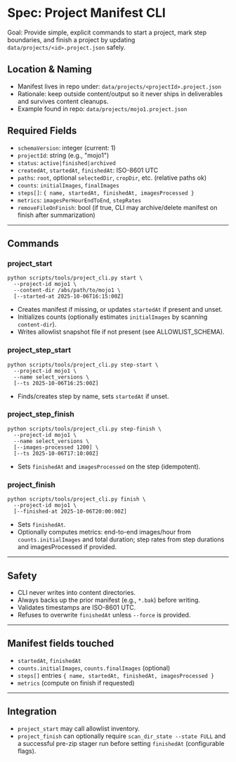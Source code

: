 # Spec: Project Manifest CLI

Goal: Provide simple, explicit commands to start a project, mark step boundaries, and finish a project by updating `data/projects/<id>.project.json` safely.
## Location & Naming
- Manifest lives in repo under: `data/projects/<projectId>.project.json`
- Rationale: keep outside content/output so it never ships in deliverables and survives content cleanups.
- Example found in repo: `data/projects/mojo1.project.json`

## Required Fields
- `schemaVersion`: integer (current: 1)
- `projectId`: string (e.g., "mojo1")
- `status`: `active|finished|archived`
- `createdAt`, `startedAt`, `finishedAt`: ISO-8601 UTC
- `paths`: `root`, optional `selectedDir`, `cropDir`, etc. (relative paths ok)
- `counts`: `initialImages`, `finalImages`
- `steps[]`: `{ name, startedAt, finishedAt, imagesProcessed }`
- `metrics`: `imagesPerHourEndToEnd`, `stepRates`
- `removeFileOnFinish`: bool (if true, CLI may archive/delete manifest on finish after summarization)


---

## Commands

### project_start
```
python scripts/tools/project_cli.py start \
  --project-id mojo1 \
  --content-dir /abs/path/to/mojo1 \
  [--started-at 2025-10-06T16:15:00Z]
```
- Creates manifest if missing, or updates `startedAt` if present and unset.
- Initializes counts (optionally estimates `initialImages` by scanning `content-dir`).
- Writes allowlist snapshot file if not present (see ALLOWLIST_SCHEMA).

### project_step_start
```
python scripts/tools/project_cli.py step-start \
  --project-id mojo1 \
  --name select_versions \
  [--ts 2025-10-06T16:25:00Z]
```
- Finds/creates step by name, sets `startedAt` if unset.

### project_step_finish
```
python scripts/tools/project_cli.py step-finish \
  --project-id mojo1 \
  --name select_versions \
  [--images-processed 1200] \
  [--ts 2025-10-06T17:10:00Z]
```
- Sets `finishedAt` and `imagesProcessed` on the step (idempotent).

### project_finish
```
python scripts/tools/project_cli.py finish \
  --project-id mojo1 \
  [--finished-at 2025-10-06T20:00:00Z]
```
- Sets `finishedAt`.
- Optionally computes metrics: end-to-end images/hour from `counts.initialImages` and total duration; step rates from step durations and imagesProcessed if provided.

---

## Safety
- CLI never writes into content directories.
- Always backs up the prior manifest (e.g., `*.bak`) before writing.
- Validates timestamps are ISO-8601 UTC.
- Refuses to overwrite `finishedAt` unless `--force` is provided.

---

## Manifest fields touched
- `startedAt`, `finishedAt`
- `counts.initialImages`, `counts.finalImages` (optional)
- `steps[]` entries `{ name, startedAt, finishedAt, imagesProcessed }`
- `metrics` (compute on finish if requested)

---

## Integration
- `project_start` may call allowlist inventory.
- `project_finish` can optionally require `scan_dir_state --state FULL` and a successful pre-zip stager run before setting `finishedAt` (configurable flags).

